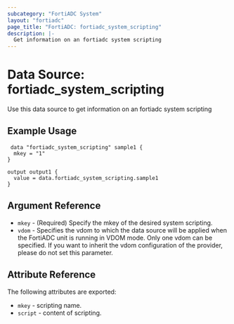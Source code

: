 ```yaml
---
subcategory: "FortiADC System"
layout: "fortiadc"
page_title: "FortiADC: fortiadc_system_scripting"
description: |-
  Get information on an fortiadc system scripting
---
```


# Data Source: fortiadc_system_scripting
Use this data source to get information on an fortiadc system scripting

## Example Usage

```hcl
 data "fortiadc_system_scripting" sample1 {
  mkey = "1"
}

output output1 {
  value = data.fortiadc_system_scripting.sample1
}
```

## Argument Reference
* `mkey` - (Required) Specify the mkey of the desired  system scripting.
* `vdom` - Specifies the vdom to which the data source will be applied when the FortiADC unit is running in VDOM mode. Only one vdom can be specified. If you want to inherit the vdom configuration of the provider, please do not set this parameter.


## Attribute Reference

The following attributes are exported:

* `mkey` - scripting name.
* `script` - content of scripting. 

